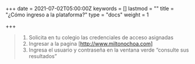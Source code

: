 +++
date = 2021-07-02T05:00:00Z
keywords = []
lastmod = ""
title = "¿Cómo ingreso a la plataforma?"
type = "docs"
weight = 1

+++


> 1. Solicita en tu colegio las credenciales de acceso asignadas
> 2. Ingresar a la pagina [http://www.miltonochoa.com]
> 3. Ingresa el usuario y contraseña en la ventana verde “consulte sus resultados”